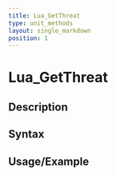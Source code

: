 ```yaml
---
title: Lua_GetThreat
type: unit_methods
layout: single_markdown
position: 1
---
```


# Lua_GetThreat

## Description

## Syntax

## Usage/Example


